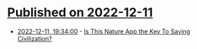 # [Published on 2022-12-11](index.md)

* [2022-12-11, 19:34:00](https://tech.slashdot.org/story/22/12/11/1848223/is-this-nature-app-the-key-to-saving-civilization?utm_source=rss1.0mainlinkanon&utm_medium=feed) - [Is This Nature App the Key To Saving Civilization?](https://tech.slashdot.org/story/22/12/11/1848223/is-this-nature-app-the-key-to-saving-civilization?utm_source=rss1.0mainlinkanon&utm_medium=feed)
